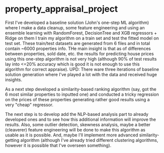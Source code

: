 # property_appraisal_project

First I've developed a baseline solution (John's one-step ML algorithm) where I make a data cleanup, some feature engineering and using an ensemble learning with RandomForest, DecisionTree and XGB regressors + Ridge on them I train my algorithm on a train set and test the fitted model on test set. These train/test datasets are generated from 6 files and in total contain ~6000 properties info. 
THe main insight is that as of differences between properties, sold date, etc. the results for predicting house prices using this one-step algorithm is not very high (although 90% of test results lay into <=20% accuracy which is good it is not enough to use this algorithm for correct appraise). 
UPD: There ware three iterations of baseline solution generation where I've played a lot with the data and received huge insights.  

As a next step developed a similarity-based ranking algorithm (say, got the 6 most similar properties to inputted one) and conducted a tricky regression on the prices of these properties generating rather good results using a very "cheap" regressor.

The next step is to develop add the NLP-based analysis part to already developed ones and to see how this additional information will improve the results. Also, some outlier detection, skewness analysis, maybe a better (cleaverer) feature engineering will be done to make this algorithm as usable as it is possible. And, maybe I'll implement more advanced similarity-getting algorithm (although I've already tried different clustering algorithms, however it is possible that I've overseen something).
